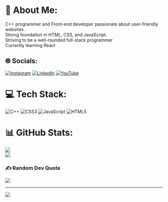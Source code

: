 # 💫 About Me:
C++ programmer and Front-end developer passionate about  user-friendly  websites.<br>Strong foundation in HTML, CSS, and JavaScript.<br>Striving to be a well-rounded full-stack programmer<br>Currently learning React


## 🌐 Socials:
[![Instagram](https://img.shields.io/badge/Instagram-%23E4405F.svg?logo=Instagram&logoColor=white)](https://instagram.com/muskan.chh3101) [![LinkedIn](https://img.shields.io/badge/LinkedIn-%230077B5.svg?logo=linkedin&logoColor=white)](https://www.linkedin.com/in/muskan-chhabra-661052227/) [![YouTube](https://img.shields.io/badge/YouTube-%23FF0000.svg?logo=YouTube&logoColor=white)](https://www.youtube.com/channel/UCGS8Y8Q-oPz2ITLC65iZlCA) 

# 💻 Tech Stack:
![C++](https://img.shields.io/badge/c++-%2300599C.svg?style=for-the-badge&logo=c%2B%2B&logoColor=white) ![CSS3](https://img.shields.io/badge/css3-%231572B6.svg?style=for-the-badge&logo=css3&logoColor=white) ![JavaScript](https://img.shields.io/badge/javascript-%23323330.svg?style=for-the-badge&logo=javascript&logoColor=%23F7DF1E) ![HTML5](https://img.shields.io/badge/html5-%23E34F26.svg?style=for-the-badge&logo=html5&logoColor=white)
# 📊 GitHub Stats:
![](https://github-readme-streak-stats.herokuapp.com/?user=officialmuskan&theme=dark&hide_border=false)<br/>
![](https://github-readme-stats.vercel.app/api/top-langs/?username=officialmuskan&theme=dark&hide_border=false&include_all_commits=false&count_private=false&layout=compact)

### ✍️ Random Dev Quote
![](https://quotes-github-readme.vercel.app/api?type=horizontal&theme=radical)

---
[![](https://visitcount.itsvg.in/api?id=officialmuskan&icon=0&color=0)](https://visitcount.itsvg.in)

<!-- Proudly created with GPRM ( https://gprm.itsvg.in ) -->
